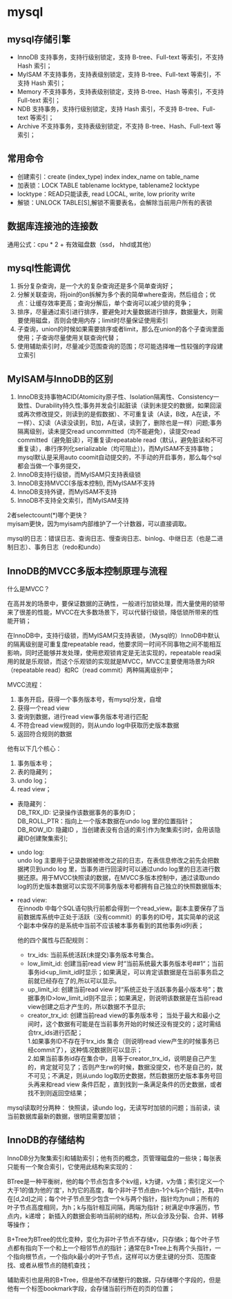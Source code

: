 # mysql

## mysql存储引擎

+ InnoDB 支持事务，支持行级别锁定，支持 B-tree、Full-text 等索引，不支持 Hash 索引；<br>
+ MyISAM 不支持事务，支持表级别锁定，支持 B-tree、Full-text 等索引，不支持 Hash 索引；<br>
+ Memory 不支持事务，支持表级别锁定，支持 B-tree、Hash 等索引，不支持 Full-text 索引；<br>
+ NDB 支持事务，支持行级别锁定，支持 Hash 索引，不支持 B-tree、Full-text 等索引；<br>
+ Archive 不支持事务，支持表级别锁定，不支持 B-tree、Hash、Full-text 等索引；<br>


## 常用命令

+ 创建索引：create (index_type) index index_name on table_name<br>
+ 加表锁：LOCK TABLE tablename locktype, tablename2 locktype<br>
+ locktype：READ只能读表, read LOCAL, write, low priority write<br>
+ 解锁：UNLOCK TABLE[S],解锁不需要表名，会解除当前用户所有的表锁<br>


## 数据库连接池的连接数

通用公式：cpu * 2 + 有效磁盘数（ssd， hhd或其他）
    

## mysql性能调优

1. 拆分复杂查询，是一个大的复杂查询还是多个简单查询好；
2. 分解关联查询，将join的on拆解为多个表的简单where查询，然后组合；优点：让缓存效率更高；查询分解后，单个查询可以减少锁的竞争；
3. 排序，尽量通过索引进行排序，要避免对大量数据进行排序，数据量大，则需要使用磁盘，否则会使用内存；limit时尽量保证使用索引
4. 子查询，union的时候如果需要排序或者limit，那么在union的各个子查询里面使用；子查询尽量使用关联查询代替；
5. 使用辅助索引时，尽量减少范围查询的范围；尽可能选择唯一性较强的字段建立索引
    

## MyISAM与InnoDB的区别

1. InnoDB支持事物ACID(Atomicity原子性、Isolation隔离性、Consistency一致性、Durability持久性;事务并发会引起脏读（读到未提交的数据，如果回滚或再次修改提交，则读到的是假数据）、不可重复读（A读，B改，A在读，不一样）、幻读（A读没读到，B加，A在读，读到了，删除也是一样）问题;事务隔离级别，读未提交read uncommitted（均不能避免），读提交read committed（避免脏读），可重复读repeatable read（默认，避免脏读和不可重复读），串行序列化serializable（均可阻止）)，而MyISAM不支持事物；mysql默认是采用auto coomit自动提交的，不手动的开启事务，那么每个sql都会当做一个事务提交，
2. InnoDB支持行级锁，而MyISAM只支持表级锁
3. InnoDB支持MVCC(多版本控制), 而MyISAM不支持
4. InnoDB支持外键，而MyISAM不支持
5. InnoDB不支持全文索引，而MyISAM支持

2者selectcount(*)哪个更快？<br>
myisam更快，因为myisam内部维护了一个计数器，可以直接调取。

mysql的日志：错误日志、查询日志、慢查询日志、binlog、中继日志（也是二进制日志）、事务日志（redo和undo）
    

## InnoDB的MVCC多版本控制原理与流程

什么是MVCC？

在高并发的场景中，要保证数据的正确性，一般进行加锁处理，而大量使用的锁带来了很差的性能，MVCC在大多数场景下，可以代替行级锁，降低锁所带来的性能开销；

在InnoDB中，支持行级锁，而MyISAM只支持表锁，（Mysql的）InnoDB中默认的隔离级别是可重复度repeatable read，他要求同一时间不同事物之间不能相互影响，同时还能够并发处理，使用悲观锁肯定是无法实现的，repeatable read采用的就是乐观锁，而这个乐观锁的实现就是MVCC，MVCC主要使用场景为RR（repeatable read）和RC（read commit）两种隔离级别中；

MVCC流程：
1. 事务开启，获得一个事务版本号，有mysql分发，自增
2. 获得一个read view
3. 查询到数据，进行read view事务版本号进行匹配
4. 不符合read view规则的，则从undo log中获取历史版本数据
5. 返回符合规则的数据

他有以下几个核心：
1. 事务版本号；
2. 表的隐藏列；
3. undo log；
4. read view；

+ 表隐藏列：<br>
    DB_TRX_ID: 记录操作该数据事务的事务ID；<br>
    DB_ROLL_PTR：指向上一个版本数据在undo log 里的位置指针；<br>
    DB_ROW_ID: 隐藏ID ，当创建表没有合适的索引作为聚集索引时，会用该隐藏ID创建聚集索引;

+ undo log:<br>
    undo log 主要用于记录数据被修改之前的日志，在表信息修改之前先会把数据拷贝到undo log 里，当事务进行回滚时可以通过undo log里的日志进行数据还原。用于MVCC快照读的数据，在MVCC多版本控制中，通过读取undo log的历史版本数据可以实现不同事务版本号都拥有自己独立的快照数据版本;

+ read view:<br>
    在innodb 中每个SQL语句执行前都会得到一个read_view。副本主要保存了当前数据库系统中正处于活跃（没有commit）的事务的ID号，其实简单的说这个副本中保存的是系统中当前不应该被本事务看到的其他事务id列表；<br>
    
    他的四个属性与匹配规则：
    + trx_ids: 当前系统活跃(未提交)事务版本号集合。
    + low_limit_id: 创建当前read view 时“当前系统最大事务版本号##1“；当前事务id<up_limit_id时显示；如果满足，可以肯定该数据是在当前事务启之前就已经存在了的,所以可以显示。
    + up_limit_id: 创建当前read view 时“系统正处于活跃事务最小版本号”；数据事务ID>low_limit_id则不显示；如果满足，则说明该数据是在当前read view创建之后才产生的，所以数据不予显示;
    + creator_trx_id: 创建当前read view的事务版本号；
    当处于最大和最小之间时，这个数据有可能是在当前事务开始的时候还没有提交的；这时需结合trx_ids进行匹配；<br>1.如果事务ID不存在于trx_ids 集合（则说明read view产生的时候事务已经commit了），这种情况数据则可以显示；<br>2.如果当前事务id存在集合中，且等于creator_trx_id，说明是自己产生的，肯定就可见了；否则产生rw的时候，数据没提交，也不是自己的，就不可见；不满足，则从undo log取历史数据，然后数据历史版本事务号回头再来和read view 条件匹配 ，直到找到一条满足条件的历史数据，或者找不到则返回空结果；

mysql读取时分两种：
快照读，读undo log，无读写时加锁的问题；当前读，读当前数据库最新的数据，很明显需要加锁；
    

## InnoDB的存储结构
  
InnoDB分为聚集索引和辅助索引；他有页的概念，页管理磁盘的一些块；每张表只能有一个聚合索引，它使用此结构来实现的：

BTree是一种平衡树，他的每个节点包含多个kv组，k为键，v为值；索引定义一个大于1的值为他的'度'，h为它的高度，每个非叶子节点由n-1个k与n个指针，其中n在[d,2d]之间；每个叶子节点至少包含一个k与两个指针，指针均为null；所有的叶子节点高度相同，为h；k与指针相互间隔，两端为指针；树满足中序遍历，节点内，k递增；
新插入的数据会影响当前树的结构，所以会涉及分裂、合并、转移等操作；

B+Tree为BTree的优化变种，变化为非叶子节点不存储v，只存储k；每个叶子节点都有指向下一个和上一个相邻节点的指针；通常在B+Tree上有两个头指针，一个指向根节点，一个指向k最小的叶子节点，这样可以方便主键的分页、范围查找、或者从根节点的随机查找；

辅助索引也是用的B+Tree，但是他不存储整行的数据，只存储哪个字段的，但是他有一个标签bookmark字段，会存储当前行所在的页的位置；
  
